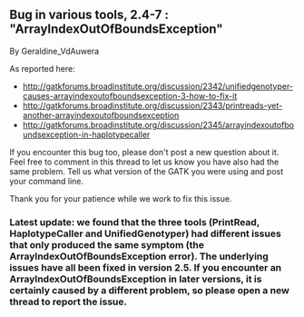 ## Bug in various tools, 2.4-7 : "ArrayIndexOutOfBoundsException"

By Geraldine_VdAuwera

<p>As reported here:</p>

<ul><li><a href="http://gatkforums.broadinstitute.org/discussion/2342/unifiedgenotyper-causes-arrayindexoutofboundsexception-3-how-to-fix-it" rel="nofollow">http://gatkforums.broadinstitute.org/discussion/2342/unifiedgenotyper-causes-arrayindexoutofboundsexception-3-how-to-fix-it</a></li>
<li><a href="http://gatkforums.broadinstitute.org/discussion/2343/printreads-yet-another-arrayindexoutofboundsexception" rel="nofollow">http://gatkforums.broadinstitute.org/discussion/2343/printreads-yet-another-arrayindexoutofboundsexception</a></li>
<li><a href="http://gatkforums.broadinstitute.org/discussion/2345/arrayindexoutofboundsexception-in-haplotypecaller" rel="nofollow">http://gatkforums.broadinstitute.org/discussion/2345/arrayindexoutofboundsexception-in-haplotypecaller</a></li>
</ul><p>If you encounter this bug too, please don't post a new question about it. Feel free to comment in this thread to let us know you have also had the same problem. Tell us what version of the GATK you were using and post your command line.</p>

<p>Thank you for your patience while we work to fix this issue.</p>

<h3>Latest update: we found that the three tools (PrintRead, HaplotypeCaller and UnifiedGenotyper) had different issues that only produced the same symptom (the ArrayIndexOutOfBoundsException error). The underlying issues have all been fixed in version 2.5. If you encounter an  ArrayIndexOutOfBoundsException in later versions, it is certainly caused by a different problem, so please open a new thread to report the issue.</h3>
